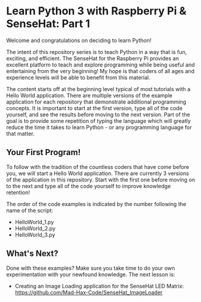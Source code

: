 # Learn Python 3 with Raspberry Pi & SenseHat: Part 1
Welcome and congratulations on deciding to learn Python!

The intent of this repository series is to teach Python in a way that is fun, exciting, and efficient. The SenseHat for the Raspberry Pi provides an excellent platform to teach and explore programming while being useful and entertaining from the very beginning! My hope is that coders of all ages and experience levels will be able to benefit from this material.

The content starts off at the beginning level typical of most tutorials with a Hello World application. There are multiple versions of the example application for each repository that demonstrate additional programming concepts. It is important to start at the first version, type all of the code yourself, and see the results before moving to the next version. Part of the goal is to provide some repetition of typing the language which will greatly reduce the time it takes to learn Python - or any programming language for that matter.

## Your First Program!
To follow with the tradition of the countless coders that have come before you, we will start a Hello World application. There are currently 3 versions of the application in this repository. Start with the first one before moving on to the next and type all of the code yourself to improve knowledge retention!

The order of the code examples is indicated by the number following the name of the script:
* HelloWorld_1.py
* HelloWorld_2.py
* HelloWorld_3.py

## What's Next?
Done with these examples? Make sure you take time to do your own experimentation with your newfound knowledge. The next lesson is:

* Creating an Image Loading application for the SenseHat LED Matrix: https://github.com/Mad-Hax-Code/SenseHat_ImageLoader
